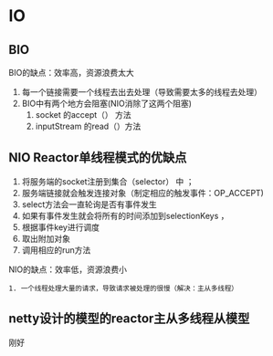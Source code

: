 # IO

## BIO

BIO的缺点：效率高，资源浪费太大

1. 每一个链接需要一个线程去出去处理（导致需要太多的线程去处理）
2. BIO中有两个地方会阻塞(NIO消除了这两个阻塞)
   1. socket 的accept（） 方法 
   2.  inputStream 的read（）方法

## NIO Reactor单线程模式的优缺点

1. 将服务端的socket注册到集合（selector） 中 ；
2. 服务端链接就会触发连接对象（制定相应的触发事件：OP_ACCEPT) 
3. select方法会一直轮询是否有事件发生
4. 如果有事件发生就会将所有的时间添加到selectionKeys ，
5. 根据事件key进行调度
6. 取出附加对象
7. 调用相应的run方法

NIO的缺点：效率低，资源浪费小

	1. 一个线程处理大量的请求，导致请求被处理的很慢（解决：主从多线程）

## netty设计的模型的reactor主从多线程从模型

刚好




